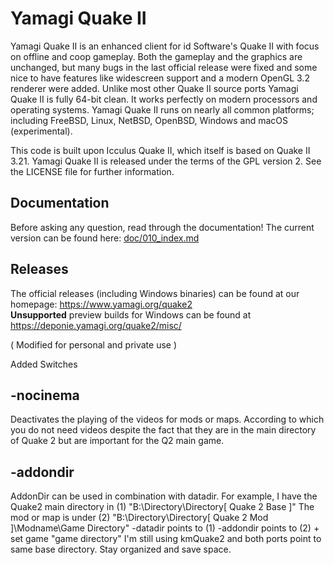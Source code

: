 # Yamagi Quake II

Yamagi Quake II is an enhanced client for id Software's Quake
II with focus on offline and coop gameplay. Both the gameplay and the graphics
are unchanged, but many bugs in the last official release were fixed and some
nice to have features like widescreen support and a modern OpenGL 3.2 renderer
were added. Unlike most other Quake II source ports Yamagi Quake II is fully 64-bit
clean. It works perfectly on modern processors and operating systems. Yamagi
Quake II runs on nearly all common platforms; including FreeBSD, Linux, NetBSD,
OpenBSD, Windows and macOS (experimental).

This code is built upon Icculus Quake II, which itself is based on Quake II
3.21. Yamagi Quake II is released under the terms of the GPL version 2. See the
LICENSE file for further information.

## Documentation

Before asking any question, read through the documentation! The current
version can be found here: [doc/010_index.md](doc/010_index.md)

## Releases

The official releases (including Windows binaries) can be found at our
homepage: https://www.yamagi.org/quake2  
**Unsupported** preview builds for Windows can be found at
https://deponie.yamagi.org/quake2/misc/

( Modified for personal and private use )

Added Switches
## -nocinema 
Deactivates the playing of the videos for mods or maps. According to which you do not need videos despite the fact that they are in the main directory of Quake 2 but are important for the Q2 main game. 

## -addondir
AddonDir can be used in combination with datadir. For example, I have the Quake2 main directory in
(1) "B:\Directory\Directory\[ Quake 2 Base ]\"
The mod or map is under
(2) "B:\Directory\Directory\[ Quake 2 Mod ]\Modname\Game Directory\"
-datadir points to (1)
-addondir points to (2) + set game "game directory"
I'm still using kmQuake2 and both ports point to same base directory. Stay organized and save space.
